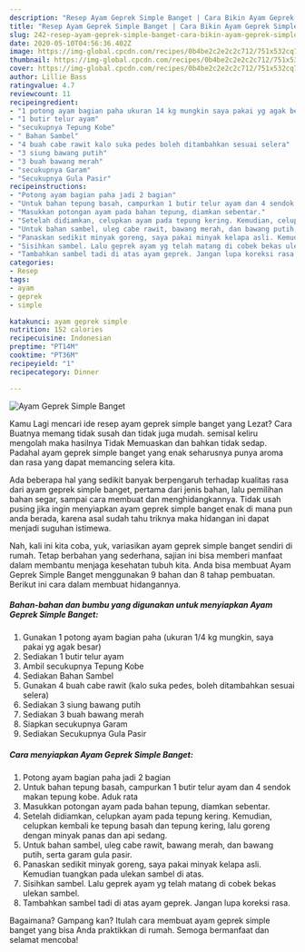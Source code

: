 ```yaml
---
description: "Resep Ayam Geprek Simple Banget | Cara Bikin Ayam Geprek Simple Banget Yang Lezat"
title: "Resep Ayam Geprek Simple Banget | Cara Bikin Ayam Geprek Simple Banget Yang Lezat"
slug: 242-resep-ayam-geprek-simple-banget-cara-bikin-ayam-geprek-simple-banget-yang-lezat
date: 2020-05-10T04:56:36.402Z
image: https://img-global.cpcdn.com/recipes/0b4be2c2e2c2c712/751x532cq70/ayam-geprek-simple-banget-foto-resep-utama.jpg
thumbnail: https://img-global.cpcdn.com/recipes/0b4be2c2e2c2c712/751x532cq70/ayam-geprek-simple-banget-foto-resep-utama.jpg
cover: https://img-global.cpcdn.com/recipes/0b4be2c2e2c2c712/751x532cq70/ayam-geprek-simple-banget-foto-resep-utama.jpg
author: Lillie Bass
ratingvalue: 4.7
reviewcount: 11
recipeingredient:
- "1 potong ayam bagian paha ukuran 14 kg mungkin saya pakai yg agak besar"
- "1 butir telur ayam"
- "secukupnya Tepung Kobe"
- " Bahan Sambel"
- "4 buah cabe rawit kalo suka pedes boleh ditambahkan sesuai selera"
- "3 siung bawang putih"
- "3 buah bawang merah"
- "secukupnya Garam"
- "Secukupnya Gula Pasir"
recipeinstructions:
- "Potong ayam bagian paha jadi 2 bagian"
- "Untuk bahan tepung basah, campurkan 1 butir telur ayam dan 4 sendok makan tepung kobe. Aduk rata"
- "Masukkan potongan ayam pada bahan tepung, diamkan sebentar."
- "Setelah didiamkan, celupkan ayam pada tepung kering. Kemudian, celupkan kembali ke tepung basah dan tepung kering, lalu goreng dengan minyak panas dan api sedang."
- "Untuk bahan sambel, uleg cabe rawit, bawang merah, dan bawang putih, serta garam gula pasir."
- "Panaskan sedikit minyak goreng, saya pakai minyak kelapa asli. Kemudian tuangkan pada ulekan sambel di atas."
- "Sisihkan sambel. Lalu geprek ayam yg telah matang di cobek bekas ulekan sambel."
- "Tambahkan sambel tadi di atas ayam geprek. Jangan lupa koreksi rasa."
categories:
- Resep
tags:
- ayam
- geprek
- simple

katakunci: ayam geprek simple 
nutrition: 152 calories
recipecuisine: Indonesian
preptime: "PT14M"
cooktime: "PT36M"
recipeyield: "1"
recipecategory: Dinner

---
```



![Ayam Geprek Simple Banget](https://img-global.cpcdn.com/recipes/0b4be2c2e2c2c712/751x532cq70/ayam-geprek-simple-banget-foto-resep-utama.jpg)

Kamu Lagi mencari ide resep ayam geprek simple banget yang Lezat? Cara Buatnya memang tidak susah dan tidak juga mudah. semisal keliru mengolah maka hasilnya Tidak Memuaskan dan bahkan tidak sedap. Padahal ayam geprek simple banget yang enak seharusnya punya aroma dan rasa yang dapat memancing selera kita.

Ada beberapa hal yang sedikit banyak berpengaruh terhadap kualitas rasa dari ayam geprek simple banget, pertama dari jenis bahan, lalu pemilihan bahan segar, sampai cara membuat dan menghidangkannya. Tidak usah pusing jika ingin menyiapkan ayam geprek simple banget enak di mana pun anda berada, karena asal sudah tahu triknya maka hidangan ini dapat menjadi suguhan istimewa.




Nah, kali ini kita coba, yuk, variasikan ayam geprek simple banget sendiri di rumah. Tetap berbahan yang sederhana, sajian ini bisa memberi manfaat dalam membantu menjaga kesehatan tubuh kita. Anda bisa membuat Ayam Geprek Simple Banget menggunakan 9 bahan dan 8 tahap pembuatan. Berikut ini cara dalam membuat hidangannya.

<!--inarticleads1-->

##### Bahan-bahan dan bumbu yang digunakan untuk menyiapkan Ayam Geprek Simple Banget:

1. Gunakan 1 potong ayam bagian paha (ukuran 1/4 kg mungkin, saya pakai yg agak besar)
1. Sediakan 1 butir telur ayam
1. Ambil secukupnya Tepung Kobe
1. Sediakan  Bahan Sambel
1. Gunakan 4 buah cabe rawit (kalo suka pedes, boleh ditambahkan sesuai selera)
1. Sediakan 3 siung bawang putih
1. Sediakan 3 buah bawang merah
1. Siapkan secukupnya Garam
1. Sediakan Secukupnya Gula Pasir




<!--inarticleads2-->

##### Cara menyiapkan Ayam Geprek Simple Banget:

1. Potong ayam bagian paha jadi 2 bagian
1. Untuk bahan tepung basah, campurkan 1 butir telur ayam dan 4 sendok makan tepung kobe. Aduk rata
1. Masukkan potongan ayam pada bahan tepung, diamkan sebentar.
1. Setelah didiamkan, celupkan ayam pada tepung kering. Kemudian, celupkan kembali ke tepung basah dan tepung kering, lalu goreng dengan minyak panas dan api sedang.
1. Untuk bahan sambel, uleg cabe rawit, bawang merah, dan bawang putih, serta garam gula pasir.
1. Panaskan sedikit minyak goreng, saya pakai minyak kelapa asli. Kemudian tuangkan pada ulekan sambel di atas.
1. Sisihkan sambel. Lalu geprek ayam yg telah matang di cobek bekas ulekan sambel.
1. Tambahkan sambel tadi di atas ayam geprek. Jangan lupa koreksi rasa.




Bagaimana? Gampang kan? Itulah cara membuat ayam geprek simple banget yang bisa Anda praktikkan di rumah. Semoga bermanfaat dan selamat mencoba!
